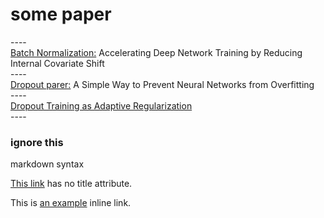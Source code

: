 # some paper
<p>
  ----
  <br>
  <a href="https://arxiv.org/pdf/1502.03167v3.pdf">Batch Normalization:</a>
  Accelerating Deep Network Training by Reducing Internal Covariate Shift
  <br>
  ----
  <br>
  <a href="http://www.cs.toronto.edu/~rsalakhu/papers/srivastava14a.pdf">Dropout parer:</a>
  A Simple Way to Prevent Neural Networks from Overfitting
  <br>
  ----
  <br>
  <a href="http://papers.nips.cc/paper/4882-dropout-training-as-adaptive-regularization.pdf">
    Dropout Training as Adaptive Regularization</a>
  <br>
  ----
</p>




### ignore this

markdown syntax
<p>
  <a href="https://www.appinn.com/markdown/#link">This link</a> has no title attribute.
</p>
<p>
  This is 
  <a href="https://www.appinn.com/markdown/#link" title="Title">an example</a> 
  inline link.
</p>
